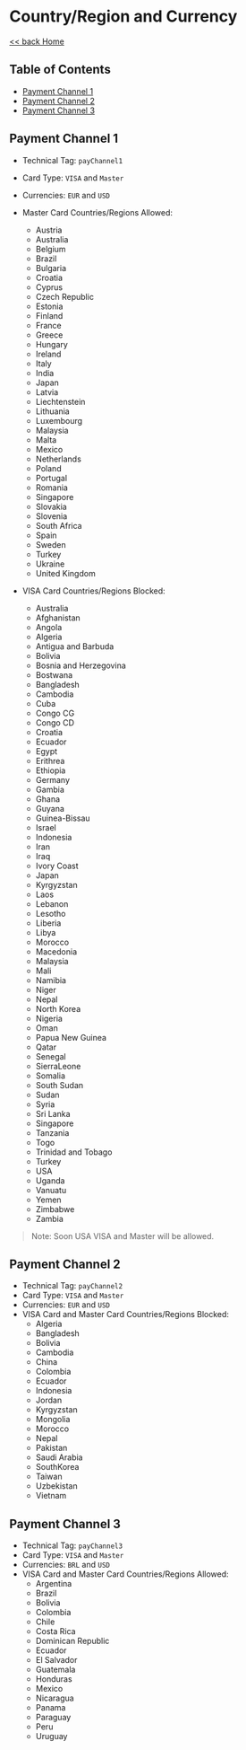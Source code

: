 # Country/Region and Currency

[<< back Home](https://github.com/cpayapi-com/document/blob/main/README.md)

## Table of Contents

- [Payment Channel 1](#payment-channel-1)
- [Payment Channel 2](#payment-channel-2)
- [Payment Channel 3](#payment-channel-3)

## Payment Channel 1

- Technical Tag: `payChannel1`
- Card Type: `VISA` and `Master`
- Currencies: `EUR` and `USD`
- Master Card Countries/Regions Allowed:
  - Austria
  - Australia
  - Belgium
  - Brazil
  - Bulgaria
  - Croatia
  - Cyprus
  - Czech Republic
  - Estonia
  - Finland
  - France
  - Greece
  - Hungary
  - Ireland
  - Italy
  - India
  - Japan
  - Latvia
  - Liechtenstein
  - Lithuania
  - Luxembourg
  - Malaysia
  - Malta
  - Mexico
  - Netherlands
  - Poland
  - Portugal
  - Romania
  - Singapore
  - Slovakia
  - Slovenia
  - South Africa
  - Spain
  - Sweden
  - Turkey
  - Ukraine
  - United Kingdom

- VISA Card Countries/Regions Blocked:
  - Australia
  - Afghanistan
  - Angola
  - Algeria
  - Antigua and Barbuda
  - Bolivia
  - Bosnia and Herzegovina
  - Bostwana
  - Bangladesh
  - Cambodia
  - Cuba
  - Congo CG
  - Congo CD
  - Croatia
  - Ecuador
  - Egypt
  - Erithrea
  - Ethiopia
  - Germany
  - Gambia
  - Ghana
  - Guyana
  - Guinea-Bissau
  - Israel
  - Indonesia
  - Iran
  - Iraq
  - Ivory Coast
  - Japan
  - Kyrgyzstan
  - Laos
  - Lebanon
  - Lesotho
  - Liberia
  - Libya
  - Morocco
  - Macedonia
  - Malaysia
  - Mali
  - Namibia
  - Niger
  - Nepal
  - North Korea
  - Nigeria
  - Oman
  - Papua New Guinea
  - Qatar
  - Senegal
  - SierraLeone
  - Somalia
  - South Sudan
  - Sudan
  - Syria
  - Sri Lanka
  - Singapore
  - Tanzania
  - Togo
  - Trinidad and Tobago
  - Turkey
  - USA
  - Uganda
  - Vanuatu
  - Yemen
  - Zimbabwe
  - Zambia

> Note: Soon USA VISA and Master will be allowed.

## Payment Channel 2

- Technical Tag: `payChannel2`
- Card Type: `VISA` and `Master`
- Currencies: `EUR` and `USD`
- VISA Card and Master Card Countries/Regions Blocked:
  - Algeria
  - Bangladesh
  - Bolivia
  - Cambodia
  - China
  - Colombia
  - Ecuador
  - Indonesia
  - Jordan
  - Kyrgyzstan
  - Mongolia
  - Morocco
  - Nepal
  - Pakistan
  - Saudi Arabia
  - SouthKorea
  - Taiwan
  - Uzbekistan
  - Vietnam


## Payment Channel 3

- Technical Tag: `payChannel3`
- Card Type: `VISA` and `Master`
- Currencies: `BRL` and `USD`
- VISA Card and Master Card Countries/Regions Allowed:
  - Argentina
  - Brazil
  - Bolivia
  - Colombia
  - Chile
  - Costa Rica
  - Dominican Republic
  - Ecuador
  - El Salvador
  - Guatemala
  - Honduras
  - Mexico
  - Nicaragua
  - Panama
  - Paraguay
  - Peru
  - Uruguay
